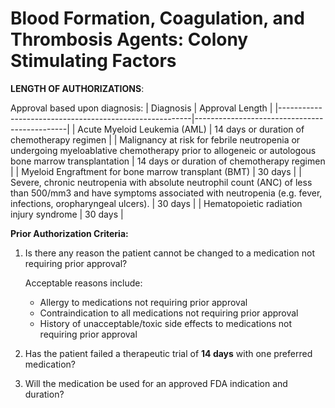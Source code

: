 # Blood Formation, Coagulation, and Thrombosis Agents: Colony Stimulating Factors

**LENGTH OF AUTHORIZATIONS**:

 Approval based upon diagnosis:
| Diagnosis                                              | Approval Length                              |
|--------------------------------------------------------|----------------------------------------------|
| Acute Myeloid Leukemia (AML)                           | 14 days or duration of chemotherapy regimen  |
| Malignancy at risk for febrile neutropenia or undergoing  myeloablative chemotherapy prior to allogeneic or autologous bone marrow transplantation                                          | 14 days or duration of chemotherapy regimen  |
| Myeloid Engraftment for bone marrow transplant (BMT)   | 30 days                                      |
| Severe, chronic neutropenia with absolute neutrophil count (ANC) of less than 500/mm3 and have symptoms associated with neutropenia (e.g. fever, infections, oropharyngeal ulcers).          | 30 days                                      |
| Hematopoietic radiation injury syndrome                | 30 days                                      |

**Prior Authorization Criteria:**

1. Is there any reason the patient cannot be changed to a medication not requiring prior approval?

    Acceptable reasons include:

    - Allergy to medications not requiring prior approval
    - Contraindication to all medications not requiring prior approval
    - History of unacceptable/toxic side effects to medications not requiring prior approval

2. Has the patient failed a therapeutic trial of **14 days** with one preferred medication?
3. Will the medication be used for an approved FDA indication and duration?
